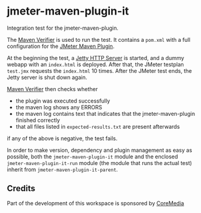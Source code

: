 # jmeter-maven-plugin-it

Integration test for the jmeter-maven-plugin.

The [Maven Verifier][1] is used to run the test.
It contains a `pom.xml` with a full configuration for the [JMeter Maven Plugin][2].

At the beginning the test, a [Jetty HTTP Server][3] is started, and a dummy webapp with an `index.html` is deployed.
After that, the JMeter testplan `test.jmx` requests the `index.html` 10 times.
After the JMeter test ends, the Jetty server is shut down again.

[Maven Verifier][1] then checks whether
 * the plugin was executed successfully
 * the maven log shows any ERRORS
 * the maven log contains text that indicates that the jmeter-maven-plugin finished correctly
 * that all files listed in `expected-results.txt` are present afterwards

if any of the above is negative, the test fails.

In order to make version, dependency and plugin management as easy as possible, both the `jmeter-maven-plugin-it` module and the enclosed `jmeter-maven-plugin-it-run` module (the module that runs the actual test) inherit from `jmeter-maven-plugin-it-parent`.

Credits
--------------

Part of the development of this workspace is sponsored by [CoreMedia][4]


[1]:    http://maven.apache.org/shared/maven-verifier/        "Maven Verifier Component"
[2]:    http://jmeter.lazerycode.com                          "JMeter Maven Plugin"
[3]:    http://jetty.codehaus.org/jetty/                      "Jetty HTTP Server"
[4]:    http://www.coremedia.com                                    "CoreMedia AG"